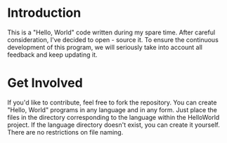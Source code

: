 # Introduction
 This is a "Hello, World" code written during my spare time. After careful consideration, I've decided to open - source it. To ensure the continuous development of this program, we will seriously take into account all feedback and keep updating it.
 
# Get Involved
 If you'd like to contribute, feel free to fork the repository. You can create "Hello, World" programs in any language and in any form. Just place the files in the directory corresponding to the language within the HelloWorld project. If the language directory doesn't exist, you can create it yourself. There are no restrictions on file naming.
